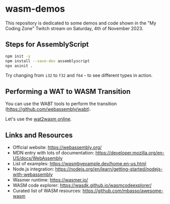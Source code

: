 # wasm-demos

This repository is dedicated to some demos and code shown in the "My Coding Zone" Twitch stream on Saturday, 4th of November 2023.

## Steps for AssemblyScript

```sh
npm init -y
npm install --save-dev assemblyscript
npx asinit .
```

Try changing from `i32` to `f32` and `f64` - to see different types in action.

## Performing a WAT to WASM Transition

You can use the WABT tools to perform the transition (https://github.com/webassembly/wabt).

Let's use the [wat2wasm online](https://webassembly.github.io/wabt/demo/wat2wasm/).

## Links and Resources

- Official website: https://webassembly.org/
- MDN entry with lots of documentation: https://developer.mozilla.org/en-US/docs/WebAssembly
- List of examples: https://wasmbyexample.dev/home.en-us.html
- Node.js integration: https://nodejs.org/en/learn/getting-started/nodejs-with-webassembly
- Wasmer runtime: https://wasmer.io/
- WASM code explorer: https://wasdk.github.io/wasmcodeexplorer/
- Curated list of WASM resources: https://github.com/mbasso/awesome-wasm
